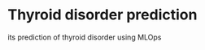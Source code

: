 Thyroid disorder prediction
==============================

its prediction of thyroid disorder using MLOps
